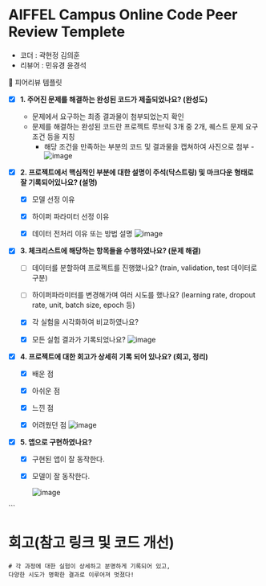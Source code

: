 # AIFFEL Campus Online Code Peer Review Templete
- 코더 : 곽현정 김의훈
- 리뷰어 : 민유경 윤경석

<aside>
🤔 피어리뷰 템플릿

- [x]  **1. 주어진 문제를 해결하는 완성된 코드가 제출되었나요? (완성도)**
    - 문제에서 요구하는 최종 결과물이 첨부되었는지 확인
    - 문제를 해결하는 완성된 코드란 프로젝트 루브릭 3개 중 2개, 
    퀘스트 문제 요구조건 등을 지칭
        - 해당 조건을 만족하는 부분의 코드 및 결과물을 캡쳐하여 사진으로 첨부
        -![image](https://github.com/user-attachments/assets/16593464-1dd9-457e-9e52-199cb2b66ec7)


- [x]  **2. 프로젝트에서 핵심적인 부분에 대한 설명이 주석(닥스트링) 및 마크다운 형태로 잘 기록되어있나요? (설명)**
    - [x]  모델 선정 이유
    - [x]  하이퍼 파라미터 선정 이유
    - [x]  데이터 전처리 이유 또는 방법 설명
          ![image](https://github.com/user-attachments/assets/9cf5b191-377c-4b6c-8807-250e353068a1)


- [x]  **3. 체크리스트에 해당하는 항목들을 수행하였나요? (문제 해결)**
    - [ ]  데이터를 분할하여 프로젝트를 진행했나요? (train, validation, test 데이터로 구분)
    - [ ]  하이퍼파라미터를 변경해가며 여러 시도를 했나요? (learning rate, dropout rate, unit, batch size, epoch 등)
    - [x]  각 실험을 시각화하여 비교하였나요?
    - [x]  모든 실험 결과가 기록되었나요?
          ![image](https://github.com/user-attachments/assets/6da4a1d2-f735-4a55-857a-f7f39cea0040)

          

- [x]  **4. 프로젝트에 대한 회고가 상세히 기록 되어 있나요? (회고, 정리)**
    - [x]  배운 점
    - [x]  아쉬운 점
    - [x]  느낀 점
    - [x]  어려웠던 점
          ![image](https://github.com/user-attachments/assets/0bf29631-b6a8-4811-8516-cee150d993d5)


- [x]  **5.  앱으로 구현하였나요?**
    - [x]  구현된 앱이 잘 동작한다.
    - [x]  모델이 잘 동작한다.
     
          ![image](https://github.com/user-attachments/assets/51b2c684-c6f9-4cfa-b293-a33710ab4e47)

  
</aside>
```

# 회고(참고 링크 및 코드 개선)
```
# 각 과정에 대한 실험이 상세하고 분명하게 기록되어 있고,
다양한 시도가 명확한 결과로 이루어져 멋졌다! 
```
